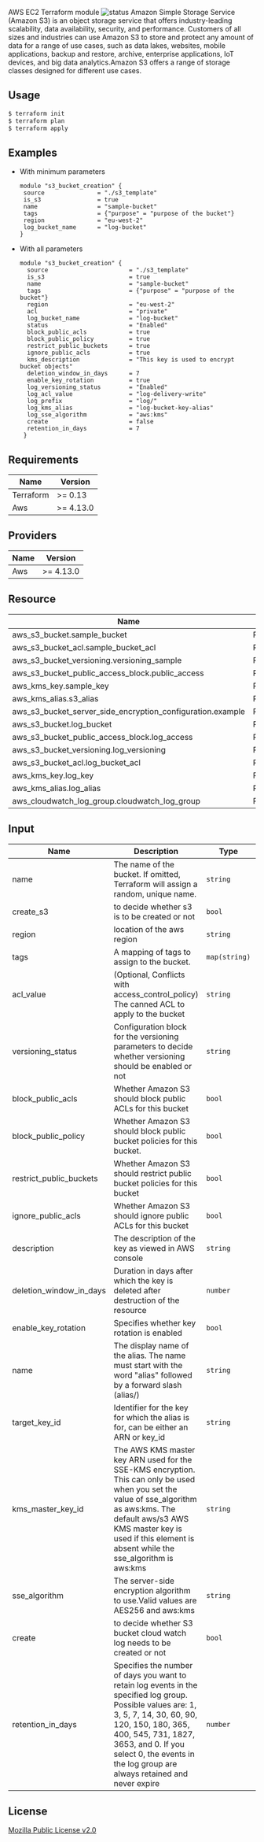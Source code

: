 AWS EC2 Terraform module
![status](https://img.shields.io/badge/Status-approved%20(2022--07--10)-success)
Amazon Simple Storage Service (Amazon S3) is an object storage service that offers industry-leading scalability, data availability, security, and performance. Customers of all sizes and industries can use Amazon S3 to store and protect any amount of data for a range of use cases, such as data lakes, websites, mobile applications, backup and restore, archive, enterprise applications, IoT devices, and big data analytics.Amazon S3 offers a range of storage classes designed for different use cases.

## Usage

```bash
$ terraform init
$ terraform plan
$ terraform apply
```
## Examples
- With minimum parameters
   ```hcl
   module "s3_bucket_creation" {
    source               = "./s3_template"
    is_s3                = true
    name                 = "sample-bucket"
    tags                 = {"purpose" = "purpose of the bucket"}
    region               = "eu-west-2"
    log_bucket_name      = "log-bucket"
   }
   ```
- With all parameters
  ```hcl 
  module "s3_bucket_creation" {
    source                       = "./s3_template"
    is_s3                        = true
    name                         = "sample-bucket"
    tags                         = {"purpose" = "purpose of the bucket"}
    region                       = "eu-west-2"
    acl                          = "private"
    log_bucket_name              = "log-bucket"
    status                       = "Enabled"
    block_public_acls            = true
    block_public_policy          = true
    restrict_public_buckets      = true
    ignore_public_acls           = true
    kms_description              = "This key is used to encrypt bucket objects"
    deletion_window_in_days      = 7
    enable_key_rotation          = true
    log_versioning_status        = "Enabled"
    log_acl_value                = "log-delivery-write"
    log_prefix                   = "log/"
    log_kms_alias                = "log-bucket-key-alias"
    log_sse_algorithm            = "aws:kms"
    create                       = false
    retention_in_days            = 7
   }

   ```

## Requirements

| Name  | Version |
| ----- | ------- |
| Terraform | >= 0.13 |
| Aws  | >= 4.13.0 |

## Providers

| Name  | Version |
| ----- | ------- |
| Aws  | >= 4.13.0 |

## Resource

| Name | Type |
|----- | ---- |
| aws_s3_bucket.sample_bucket | Resource |
| aws_s3_bucket_acl.sample_bucket_acl | Resource |
| aws_s3_bucket_versioning.versioning_sample| Resource |
| aws_s3_bucket_public_access_block.public_access | Resource|
| aws_kms_key.sample_key| Resource |
| aws_kms_alias.s3_alias | Resource|
| aws_s3_bucket_server_side_encryption_configuration.example | Resource|
| aws_s3_bucket.log_bucket | Resource|
| aws_s3_bucket_public_access_block.log_access| Resource |
| aws_s3_bucket_versioning.log_versioning| Resource |
| aws_s3_bucket_acl.log_bucket_acl| Resource |
| aws_kms_key.log_key | Resource |
| aws_kms_alias.log_alias| Resource |
| aws_cloudwatch_log_group.cloudwatch_log_group| Resource |

## Input

| Name | Description | Type | Default | Required |
| --- | ------ | --- | --- | --- |
| name | The name of the bucket. If omitted, Terraform will assign a random, unique name. | `string` | Null | Yes |
| create_s3 | to decide whether s3 is to be created or not | `bool` | yes | Yes|
| region | location of the aws region | `string` | Null | Yes|
| tags | A mapping of tags to assign to the bucket. | `map(string)` | {} | No|
| acl_value| (Optional, Conflicts with access_control_policy) The canned ACL to apply to the bucket | `string` | Null | No|
| versioning_status | Configuration block for the versioning parameters to decide whether versioning should be enabled or not| `string` | Enabled, Suspended, or Disabled | Yes|
| block_public_acls |Whether Amazon S3 should block public ACLs for this bucket| `bool` | False | No|
| block_public_policy | Whether Amazon S3 should block public bucket policies for this bucket. | `bool` | False | No|
| restrict_public_buckets | Whether Amazon S3 should restrict public bucket policies for this bucket | `bool` | False | No|
| ignore_public_acls | Whether Amazon S3 should ignore public ACLs for this bucket | `bool` | False | No|
| description | The description of the key as viewed in AWS console | `string` | NA | No|
| deletion_window_in_days | Duration in days after which the key is deleted after destruction of the resource | `number` | 7 | No|
| enable_key_rotation | Specifies whether key rotation is enabled | `bool` | True | No|
| name | The display name of the alias. The name must start with the word "alias" followed by a forward slash (alias/) | `string` | NA | No|
| target_key_id | Identifier for the key for which the alias is for, can be either an ARN or key_id | `string` | NA | Yes|
| kms_master_key_id | The AWS KMS master key ARN used for the SSE-KMS encryption. This can only be used when you set the value of sse_algorithm as aws:kms. The default aws/s3 AWS KMS master key is used if this element is absent while the sse_algorithm is aws:kms | `string` | "" | No|
| sse_algorithm  | The server-side encryption algorithm to use.Valid values are AES256 and aws:kms | `string` | "aws:kms"  | No|
| create | to decide whether S3 bucket cloud watch log needs to be created or not | `bool` | False | No |
| retention_in_days |Specifies the number of days you want to retain log events in the specified log group. Possible values are: 1, 3, 5, 7, 14, 30, 60, 90, 120, 150, 180, 365, 400, 545, 731, 1827, 3653, and 0. If you select 0, the events in the log group are always retained and never expire | `number` | 7 | No |


## License

[Mozilla Public License v2.0](https://github.com/hashicorp/terraform/blob/main/LICENSE)